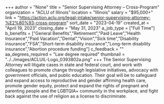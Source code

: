 +++
author = "None"
title = "Senior Supervising Attorney – Cross-Program"
organization = "ACLU of Illinois"
location = "Illinois"
salary = "$95,000+"
link = "https://action.aclu.org/legal-intake/senior-supervising-attorney-%E2%80%93-cross-program"
sort_date = "2023-04-19"
created_at = "April 19, 2023"
closing_date = "May 31, 2023"
a_job_type = ["Full Time"]
b_benefits = ["General Benefits","Retirement","Paid Leave","Health Insurance","Paid Vacation","Dental","Vision","Sick time","Disability insurance","FSA","Short-term disability insurance","Long-term disability insurance","Abortion procedure funding"]
c_feedback = ""
aa_degrees_required = "Law degree required"
thumbnail = "../../images/ACLUIL-Logo_0393802a.png"
+++
The Senior Supervising Attorney will litigate cases in state and federal court, and work with colleagues to promote change through legislative initiatives, advocacy with government officials, and public education. Their goal will be to safeguard and expand access to reproductive and gender affirming health care, promote gender equity, protect and expand the rights of pregnant and parenting people and the LGBTQIA+ community in the workplace, and fight back against the use of religion as a license to discriminate.  